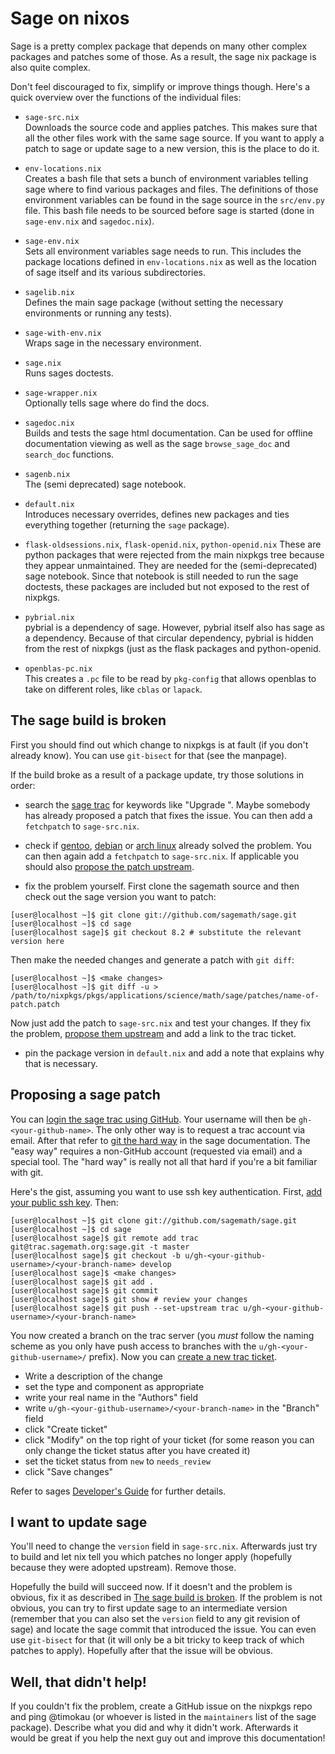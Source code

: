 # Sage on nixos

Sage is a pretty complex package that depends on many other complex packages and patches some of those. As a result, the sage nix package is also quite complex.

Don't feel discouraged to fix, simplify or improve things though. Here's a quick overview over the functions of the individual files:

- `sage-src.nix`  
  Downloads the source code and applies patches. This makes sure that all the other files work with the same sage source. If you want to apply a patch to sage or update sage to a new version, this is the place to do it.

- `env-locations.nix`  
  Creates a bash file that sets a bunch of environment variables telling sage where to find various packages and files. The definitions of those environment variables can be found in the sage source in the `src/env.py` file. This bash file needs to be sourced before sage is started (done in `sage-env.nix` and `sagedoc.nix`).

- `sage-env.nix`  
  Sets all environment variables sage needs to run. This includes the package locations defined in `env-locations.nix` as well as the location of sage itself and its various subdirectories.

- `sagelib.nix`  
  Defines the main sage package (without setting the necessary environments or running any tests).

- `sage-with-env.nix`  
  Wraps sage in the necessary environment.

- `sage.nix`  
  Runs sages doctests.

- `sage-wrapper.nix`  
  Optionally tells sage where do find the docs.

- `sagedoc.nix`  
  Builds and tests the sage html documentation. Can be used for offline documentation viewing as well as the sage `browse_sage_doc` and `search_doc` functions.

- `sagenb.nix`  
  The (semi deprecated) sage notebook.

- `default.nix`  
  Introduces necessary overrides, defines new packages and ties everything together (returning the `sage` package).

- `flask-oldsessions.nix`, `flask-openid.nix`, `python-openid.nix`
  These are python packages that were rejected from the main nixpkgs tree because they appear unmaintained. They are needed for the (semi-deprecated) sage notebook. Since that notebook is still needed to run the sage doctests, these packages are included but not exposed to the rest of nixpkgs.

- `pybrial.nix`  
  pybrial is a dependency of sage. However, pybrial itself also has sage as a dependency. Because of that circular dependency, pybrial is hidden from the rest of nixpkgs (just as the flask packages and python-openid.

- `openblas-pc.nix`  
  This creates a `.pc` file to be read by `pkg-config` that allows openblas to take on different roles, like `cblas` or `lapack`.

## The sage build is broken

First you should find out which change to nixpkgs is at fault (if you don't already know). You can use `git-bisect` for that (see the manpage).

If the build broke as a result of a package update, try those solutions in order:

- search the [sage trac](https://trac.sagemath.org/) for keywords like "Upgrade <package>". Maybe somebody has already proposed a patch that fixes the issue. You can then add a `fetchpatch` to `sage-src.nix`.

- check if [gentoo](https://github.com/cschwan/sage-on-gentoo/tree/master/sci-mathematics/sage), [debian](https://salsa.debian.org/science-team/sagemath/tree/master/debian) or [arch linux](https://git.archlinux.org/svntogit/community.git/tree/trunk?h=packages/sagemath) already solved the problem. You can then again add a `fetchpatch` to `sage-src.nix`. If applicable you should also [propose the patch upstream](#proposing-a-sage-patch).

- fix the problem yourself. First clone the sagemath source and then check out the sage version you want to patch:

```
[user@localhost ~]$ git clone git://github.com/sagemath/sage.git
[user@localhost ~]$ cd sage
[user@localhost sage]$ git checkout 8.2 # substitute the relevant version here
```

Then make the needed changes and generate a patch with `git diff`:

```
[user@localhost ~]$ <make changes>
[user@localhost ~]$ git diff -u > /path/to/nixpkgs/pkgs/applications/science/math/sage/patches/name-of-patch.patch
```

Now just add the patch to `sage-src.nix` and test your changes. If they fix the problem, [propose them upstream](#proposing-a-sage-patch) and add a link to the trac ticket.

- pin the package version in `default.nix` and add a note that explains why that is necessary.


## Proposing a sage patch

You can [login the sage trac using GitHub](https://trac.sagemath.org/login). Your username will then be `gh-<your-github-name>`. The only other way is to request a trac account via email. After that refer to [git the hard way](http://doc.sagemath.org/html/en/developer/manual_git.html#chapter-manual-git) in the sage documentation. The "easy way" requires a non-GitHub account (requested via email) and a special tool. The "hard way" is really not all that hard if you're a bit familiar with git.

Here's the gist, assuming you want to use ssh key authentication. First, [add your public ssh key](https://trac.sagemath.org/prefs/sshkeys). Then:

```
[user@localhost ~]$ git clone git://github.com/sagemath/sage.git
[user@localhost ~]$ cd sage
[user@localhost sage]$ git remote add trac git@trac.sagemath.org:sage.git -t master
[user@localhost sage]$ git checkout -b u/gh-<your-github-username>/<your-branch-name> develop
[user@localhost sage]$ <make changes>
[user@localhost sage]$ git add .
[user@localhost sage]$ git commit
[user@localhost sage]$ git show # review your changes
[user@localhost sage]$ git push --set-upstream trac u/gh-<your-github-username>/<your-branch-name>
```

You now created a branch on the trac server (you *must* follow the naming scheme as you only have push access to branches with the `u/gh-<your-github-username>/` prefix).
Now you can [create a new trac ticket](https://trac.sagemath.org/newticket).
- Write a description of the change
- set the type and component as appropriate
- write your real name in the "Authors" field
- write `u/gh-<your-github-username>/<your-branch-name>` in the "Branch" field
- click "Create ticket"
- click "Modify" on the top right of your ticket (for some reason you can only change the ticket status after you have created it)
- set the ticket status from `new` to `needs_review`
- click "Save changes"

Refer to sages [Developer's Guide](http://doc.sagemath.org/html/en/developer/index.html) for further details.

## I want to update sage

You'll need to change the `version` field in `sage-src.nix`. Afterwards just try to build and let nix tell you which patches no longer apply (hopefully because they were adopted upstream). Remove those.

Hopefully the build will succeed now. If it doesn't and the problem is obvious, fix it as described in [The sage build is broken](#the-sage-build-is-broken).
If the problem is not obvious, you can try to first update sage to an intermediate version (remember that you can also set the `version` field to any git revision of sage) and locate the sage commit that introduced the issue. You can even use `git-bisect` for that (it will only be a bit tricky to keep track of which patches to apply). Hopefully after that the issue will be obvious.

## Well, that didn't help!

If you couldn't fix the problem, create a GitHub issue on the nixpkgs repo and ping @timokau (or whoever is listed in the `maintainers` list of the sage package).
Describe what you did and why it didn't work. Afterwards it would be great if you help the next guy out and improve this documentation!
